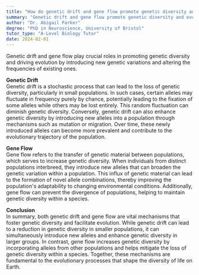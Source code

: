 ```yaml
---
title: "How do genetic drift and gene flow promote genetic diversity and evolution?"
summary: "Genetic drift and gene flow promote genetic diversity and evolution by introducing new genetic variations and altering the frequency of existing ones."
author: "Dr. Abigail Parker"
degree: "PhD in Neuroscience, University of Bristol"
tutor_type: "A-Level Biology Tutor"
date: 2024-02-01
---
```


Genetic drift and gene flow play crucial roles in promoting genetic diversity and driving evolution by introducing new genetic variations and altering the frequencies of existing ones.

**Genetic Drift**  
Genetic drift is a stochastic process that can lead to the loss of genetic diversity, particularly in small populations. In such cases, certain alleles may fluctuate in frequency purely by chance, potentially leading to the fixation of some alleles while others may be lost entirely. This random fluctuation can diminish genetic diversity. Conversely, genetic drift can also enhance genetic diversity by introducing new alleles into a population through mechanisms such as mutation or migration. Over time, these newly introduced alleles can become more prevalent and contribute to the evolutionary trajectory of the population.

**Gene Flow**  
Gene flow refers to the transfer of genetic material between populations, which serves to increase genetic diversity. When individuals from distinct populations interbreed, they introduce new alleles that can broaden the genetic variation within a population. This influx of genetic material can lead to the formation of novel allele combinations, thereby improving the population's adaptability to changing environmental conditions. Additionally, gene flow can prevent the divergence of populations, helping to maintain genetic diversity within a species.

**Conclusion**  
In summary, both genetic drift and gene flow are vital mechanisms that foster genetic diversity and facilitate evolution. While genetic drift can lead to a reduction in genetic diversity in smaller populations, it can simultaneously introduce new alleles and enhance genetic diversity in larger groups. In contrast, gene flow increases genetic diversity by incorporating alleles from other populations and helps mitigate the loss of genetic diversity within a species. Together, these mechanisms are fundamental to the evolutionary processes that shape the diversity of life on Earth.
    